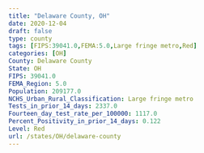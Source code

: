 ```yaml
---
title: "Delaware County, OH"
date: 2020-12-04
draft: false
type: county
tags: [FIPS:39041.0,FEMA:5.0,Large fringe metro,Red]
categories: [OH]
County: Delaware County
State: OH
FIPS: 39041.0
FEMA_Region: 5.0
Population: 209177.0
NCHS_Urban_Rural_Classification: Large fringe metro
Tests_in_prior_14_days: 2337.0
Fourteen_day_test_rate_per_100000: 1117.0
Percent_Positivity_in_prior_14_days: 0.122
Level: Red
url: /states/OH/delaware-county
---
```



